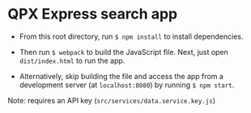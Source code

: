 # QPX Express search app

* From this root directory, run `$ npm install` to install dependencies.

* Then run `$ webpack` to build the JavaScript file. Next, just open `dist/index.html` to run the app.

* Alternatively, skip building the file and access the app from a development server (at `localhost:8080`) by running `$ npm start`.

Note: requires an API key (`src/services/data.service.key.js`)
